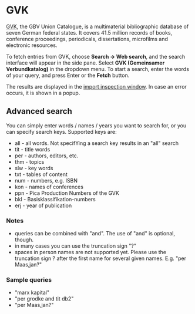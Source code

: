 # GVK

[GVK](https://gso.gbv.de), the GBV Union Catalogue, is a multimaterial bibliographic database of seven German federal states. It covers 41.5 million records of books, conference proceedings, periodicals, dissertations, microfilms and electronic resources.

To fetch entries from GVK, choose **Search → Web search**, and the search interface will appear in the side pane. Select **GVK \(Gemeinsamer Verbundkatalog\)** in the dropdown menu. To start a search, enter the words of your query, and press Enter or the **Fetch** button.

The results are displayed in the [import inspection window](). In case an error occurs, it is shown in a popup.

## Advanced search

You can simply enter words / names / years you want to search for, or you can specify search keys. Supported keys are:

* all - all words. Not specifYing a search key results in an "all" search
* tit - title words
* per - authors, editors, etc.
* thm - topics
* slw - key words
* txt - tables of content
* num - numbers, e.g. ISBN
* kon - names of conferences
* ppn - Pica Production Numbers of the GVK
* bkl - Basisklassifikation-numbers
* erj - year of publication

### Notes

* queries can be combined with "and". The use of "and" is optional, though.
* in many cases you can use the truncation sign "?"
* spaces in person names are not supported yet. Please use the truncation sign ? after the first name for several given names. E.g. "per Maas,jan?"

### Sample queries

* "marx kapital"
* "per grodke and tit db2"
* "per Maas,jan?"

